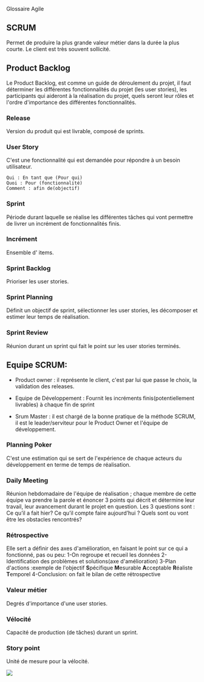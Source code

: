 
Glossaire Agile

##  **SCRUM**
Permet de produire la plus grande valeur métier dans la durée la plus courte. Le client est très souvent sollicité.

## **Product Backlog**
Le Product Backlog, est comme un guide de déroulement du projet, il faut déterminer les différentes fonctionnalités du projet (les user stories), les participants qui aideront à la réalisation du projet, quels seront leur rôles et l'ordre d'importance des différentes fonctionnalités.

### **Release**
Version du produit qui est livrable, composé de sprints.

### **User Story**
C'est une fonctionnalité qui est demandée pour répondre à un besoin utilisateur.
```
Qui : En tant que (Pour qui)
Quoi : Pour (fonctionnalité)
Comment : afin de(objectif)
```

### **Sprint**
Période durant laquelle se réalise les différentes tâches qui vont permettre de livrer un incrément de fonctionnalités finis.

### **Incrément**
Ensemble d' items.

### **Sprint Backlog**
Prioriser les user stories.

### **Sprint Planning**
Définit un objectif de sprint, sélectionner les user stories, les décomposer et estimer leur temps de réalisation.

### **Sprint Review**
Réunion durant un sprint qui fait le point sur les user stories terminés.

##  **Equipe SCRUM**:
* Product owner : il représente le client, c'est par lui que passe le choix, la validation des releases.

* Equipe de Développement : Fournit les incréments finis(potentiellement livrables) à chaque fin de sprint

* Srum Master : il est chargé de la bonne pratique de la méthode SCRUM, il est le leader/serviteur pour le Product Owner et l'équipe de développement.


### **Planning Poker**
C'est une estimation qui se sert de l'expérience de chaque acteurs du développement en terme de temps de réalisation.

### **Daily Meeting**
Réunion hebdomadaire de l'équipe de réalisation ; chaque membre de cette équipe va prendre la parole et énoncer 3 points qui décrit et détermine leur travail, leur avancement durant le projet en question. 
Les 3 questions sont : 
Ce qu’il a fait hier?
Ce qu’il compte faire aujourd’hui ?
Quels sont ou vont être les obstacles rencontrés?

### **Rétrospective**
Elle sert a définir des axes d'amélioration, en faisant le point sur ce qui a fonctionné, pas ou peu:
1-On regroupe et recueil les données
2-Identification des problèmes et solutions(axe d'amélioration)
3-Plan d'actions :exemple de l'objectif  **S**pécifique **M**esurable **A**cceptable **R**éaliste **T**emporel
4-Conclusion: on fait le bilan de cette rétrospective 

### **Valeur métier**
Degrés d'importance d'une user stories.

### **Vélocité**
Capacité de production (de tâches) durant un sprint.

### **Story point**
Unité de mesure pour la vélocité.

![](https://www.lucidchart.com/documents/edit/d382eaaa-a8df-40a0-bf6e-79407d4937ca/0_0)
